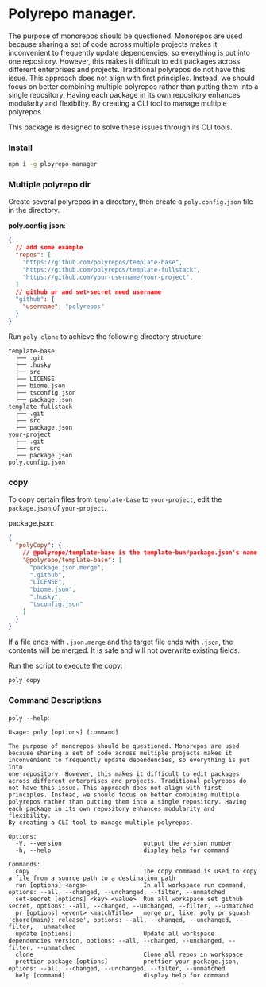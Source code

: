 # Polyrepo manager.

The purpose of monorepos should be questioned. Monorepos are used because sharing a set of code across multiple projects makes it inconvenient to frequently update dependencies, so everything is put into one repository. However, this makes it difficult to edit packages across different enterprises and projects. Traditional polyrepos do not have this issue. This approach does not align with first principles. Instead, we should focus on better combining multiple polyrepos rather than putting them into a single repository. Having each package in its own repository enhances modularity and flexibility. By creating a CLI tool to manage multiple polyrepos.

This package is designed to solve these issues through its CLI tools.

### Install

```sh
npm i -g ployrepo-manager
```

### Multiple polyrepo dir

Create several polyrepos in a directory, then create a `poly.config.json` file in the directory.

**poly.config.json**:

```json
{
  // add some example
  "repos": [
    "https://github.com/polyrepos/template-base",
    "https://github.com/polyrepos/template-fullstack",
    "https://github.com/your-username/your-project",
  ]
  // github pr and set-secret need username
  "github": {
    "username": "polyrepos"
  }
}
```

Run `poly clone` to achieve the following directory structure:

```
template-base
  ├── .git
  ├── .husky
  ├── src
  ├── LICENSE
  ├── biome.json
  ├── tsconfig.json
  ├── package.json
template-fullstack
  ├── .git
  ├── src
  ├── package.json
your-project
  ├── .git
  ├── src
  ├── package.json
poly.config.json
```

### copy

To copy certain files from `template-base` to `your-project`, edit the `package.json` of `your-project`.

package.json:

```json
{
  "polyCopy": {
    // @polyrepo/template-base is the template-bun/package.json's name
    "@polyrepo/template-base": [
      "package.json.merge",
      ".github",
      "LICENSE",
      "biome.json",
      ".husky",
      "tsconfig.json"
    ]
  }
}
```

If a file ends with `.json.merge` and the target file ends with `.json`, the contents will be merged. It is safe and will not overwrite existing fields.

Run the script to execute the copy:

```sh
poly copy
```

### Command Descriptions

`poly --help`:

```
Usage: poly [options] [command]

The purpose of monorepos should be questioned. Monorepos are used because sharing a set of code across multiple projects makes it inconvenient to frequently update dependencies, so everything is put into
one repository. However, this makes it difficult to edit packages across different enterprises and projects. Traditional polyrepos do not have this issue. This approach does not align with first
principles. Instead, we should focus on better combining multiple polyrepos rather than putting them into a single repository. Having each package in its own repository enhances modularity and flexibility.
By creating a CLI tool to manage multiple polyrepos.

Options:
  -V, --version                       output the version number
  -h, --help                          display help for command

Commands:
  copy                                The copy command is used to copy a file from a source path to a destination path
  run [options] <args>                In all workspace run command, options: --all, --changed, --unchanged, --filter, --unmatched
  set-secret [options] <key> <value>  Run all workspace set github secret, options: --all, --changed, --unchanged, --filter, --unmatched
  pr [options] <event> <matchTitle>   merge pr, like: poly pr squash 'chore(main): release', options: --all, --changed, --unchanged, --filter, --unmatched
  update [options]                    Update all workspace dependencies version, options: --all, --changed, --unchanged, --filter, --unmatched
  clone                               Clone all repos in workspace
  prettier-package [options]          prettier your package.json, options: --all, --changed, --unchanged, --filter, --unmatched
  help [command]                      display help for command
```
